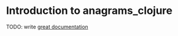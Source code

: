 # Introduction to anagrams_clojure

TODO: write [great documentation](http://jacobian.org/writing/great-documentation/what-to-write/)
